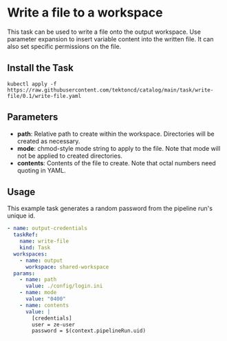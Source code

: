 # Write a file to a workspace

This task can be used to write a file onto the output workspace.
Use parameter expansion to insert variable content into the written
file. It can also set specific permissions on the file.

## Install the Task

```
kubectl apply -f https://raw.githubusercontent.com/tektoncd/catalog/main/task/write-file/0.1/write-file.yaml
```

## Parameters

- **path**: Relative path to create within the workspace. Directories will be created as necessary. 
- **mode**: chmod-style mode string to apply to the file. Note that mode will not be applied to created directories.
- **contents**: Contents of the file to create. Note that octal numbers need quoting in YAML.

## Usage

This example task generates a random password from the pipeline run's unique id.

```yaml
- name: output-credentials
  taskRef:
    name: write-file
    kind: Task
  workspaces:
    - name: output
      workspace: shared-workspace
  params:
    - name: path
      value: ./config/login.ini
    - name: mode
      value: "0400"
    - name: contents
      value: |
        [credentials]
        user = ze-user
        password = $(context.pipelineRun.uid)
```
